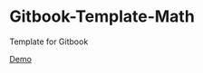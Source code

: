 # Gitbook-Template-Math

Template for Gitbook

[Demo](https://yifan-zhang.cn/Gitbook-Template-Math/)
